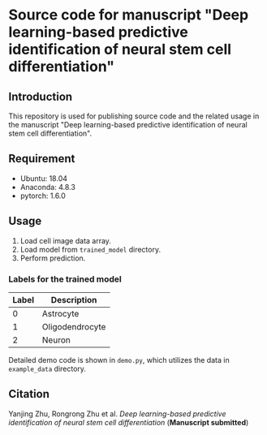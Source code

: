 # Source code for manuscript "Deep learning-based predictive identification of neural stem cell differentiation"

## Introduction
This repository is used for publishing source code and the related usage in the manuscript "Deep learning-based predictive identification of neural stem cell differentiation".

## Requirement
* Ubuntu: 18.04
* Anaconda: 4.8.3
* pytorch: 1.6.0

## Usage
1. Load cell image data array.
2. Load model from `trained_model` directory.
3. Perform prediction.

### Labels for the trained model
Label | Description
-----------|------------
0 | Astrocyte
1 | Oligodendrocyte
2 | Neuron

Detailed demo code is shown in `demo.py`, which utilizes the data in `example_data` directory.

## Citation
Yanjing Zhu, Rongrong Zhu et al. *Deep learning-based predictive identification of neural stem cell differentiation* (**Manuscript submitted**)

